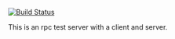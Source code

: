 [![Build Status](https://travis-ci.org/calvinbrown085/rpc-test-server.svg?branch=master)](https://travis-ci.org/calvinbrown085/rpc-test-server)


This is an rpc test server with a client and server.
